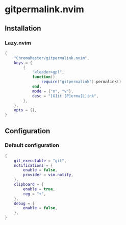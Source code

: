 # gitpermalink.nvim

## Installation

### Lazy.nvim

```lua
{
	"ChromaMaster/gitpermalink.nvim",
	keys = {
		{
			"<leader>gpl",
			function()
				require("gitpermalink").permalink()
			end,
			mode = {"n", "v"},
			desc = "[G]it [P]erma[L]ink",
		},
	},
	opts = {},
}
```

## Configuration

### Default configuration

```lua
{
	git_executable = "git",
	notifications = {
		enable = false,
		provider = vim.notify,
	},
	clipboard = {
		enable = true,
		reg = "+",
	},
	debug = {
		enable = false,
	},
}
```
